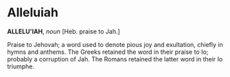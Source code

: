 # Alleluiah

**ALLELU'IAH**, _noun_ \[Heb. praise to Jah.\]

Praise to Jehovah; a word used to denote pious joy and exultation, chiefly in hymns and anthems. The Greeks retained the word in their praise to Io; probably a corruption of Jah. The Romans retained the latter word in their Io triumphe.